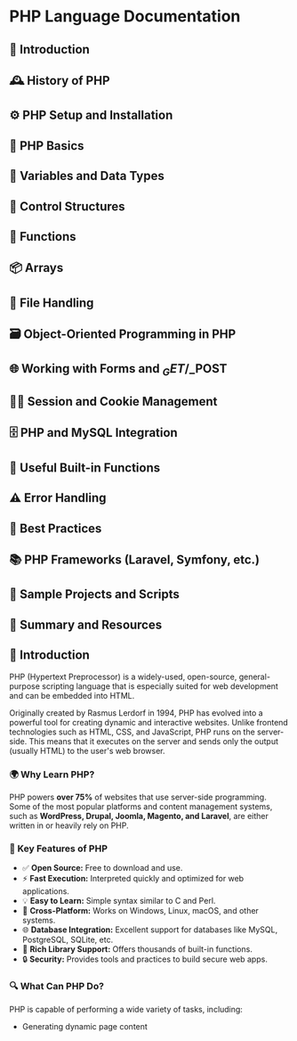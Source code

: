 # PHP Language Documentation

## 📜 Introduction
## 🕰️ History of PHP
## ⚙️ PHP Setup and Installation
## 🧠 PHP Basics
## 🧮 Variables and Data Types
## 🔁 Control Structures
## 🧱 Functions
## 📦 Arrays
## 📁 File Handling
## 🗃️ Object-Oriented Programming in PHP
## 🌐 Working with Forms and $_GET/$_POST
## 🧑‍💻 Session and Cookie Management
## 🗄️ PHP and MySQL Integration
## 🧰 Useful Built-in Functions
## ⚠️ Error Handling
## 🚦 Best Practices
## 📚 PHP Frameworks (Laravel, Symfony, etc.)
## 🧪 Sample Projects and Scripts
## 🧾 Summary and Resources
## 📜 Introduction

PHP (Hypertext Preprocessor) is a widely-used, open-source, general-purpose scripting language that is especially suited for web development and can be embedded into HTML.

Originally created by Rasmus Lerdorf in 1994, PHP has evolved into a powerful tool for creating dynamic and interactive websites. Unlike frontend technologies such as HTML, CSS, and JavaScript, PHP runs on the server-side. This means that it executes on the server and sends only the output (usually HTML) to the user's web browser.

### 🌍 Why Learn PHP?

PHP powers **over 75%** of websites that use server-side programming. Some of the most popular platforms and content management systems, such as **WordPress, Drupal, Joomla, Magento, and Laravel**, are either written in or heavily rely on PHP.

### 🧩 Key Features of PHP

- ✅ **Open Source:** Free to download and use.
- ⚡ **Fast Execution:** Interpreted quickly and optimized for web applications.
- 💡 **Easy to Learn:** Simple syntax similar to C and Perl.
- 🔗 **Cross-Platform:** Works on Windows, Linux, macOS, and other systems.
- 🌐 **Database Integration:** Excellent support for databases like MySQL, PostgreSQL, SQLite, etc.
- 🧰 **Rich Library Support:** Offers thousands of built-in functions.
- 🔒 **Security:** Provides tools and practices to build secure web apps.

### 🔍 What Can PHP Do?

PHP is capable of performing a wide variety of tasks, including:

- Generating dynamic page content
